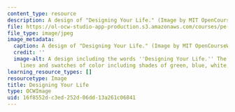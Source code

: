 ```yaml
---
content_type: resource
description: A design of "Designing Your Life." (Image by MIT OpenCourseWare.)
file: https://ol-ocw-studio-app-production.s3.amazonaws.com/courses/pe-550-designing-your-life-spring-2009/16f8552dc3ed252d06dd13a261c06841_pe-550s09.jpg
file_type: image/jpeg
image_metadata:
  caption: A design of "Designing Your Life." (Image by MIT OpenCourseWare.)
  credit: ''
  image-alt: A design including the words ''Designing Your Life.'' The design contains
    lines and swatches of color including shades of green, blue, white, and black.
learning_resource_types: []
resourcetype: Image
title: Designing Your Life
type: OCWImage
uid: 16f8552d-c3ed-252d-06dd-13a261c06841
---
```

